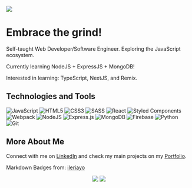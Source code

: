 ![](https://visitor-badge.laobi.icu/badge?page_id=bananabread08.bananabread08)

# Embrace the grind!

<!--
**bananabread08/bananabread08** is a ✨ _special_ ✨ repository because its `README.md` (this file) appears on your GitHub profile.--> 
Self-taught Web Developer/Software Engineer.
Exploring the JavaScript ecosystem.

Currently learning NodeJS + ExpressJS + MongoDB!

Interested in learning: TypeScript, NextJS, and Remix.

## Technologies and Tools
![JavaScript](https://img.shields.io/badge/JavaScript-6B5B95.svg?style=plastic&logo=javascript&logoColor=%23F7DF1E)
![HTML5](https://img.shields.io/badge/HTML5-6B5B95.svg?style=plastic&logo=html5&logoColor=white)
![CSS3](https://img.shields.io/badge/CSS3-6B5B95.svg?style=plastic&logo=css3&logoColor=white)
![SASS](https://img.shields.io/badge/Sass-6B5B95.svg?style=plastic&logo=SASS&logoColor=white)
![React](https://img.shields.io/badge/React-6B5B95.svg?style=plastic&logo=react&logoColor=%2361DAFB)
![Styled Components](https://img.shields.io/badge/styled--components-6B5B95?style=plastic&logo=styled-components&logoColor=white)
![Webpack](https://img.shields.io/badge/Webpack-6B5B95.svg?style=plastic&logo=webpack&logoColor=black)
![NodeJS](https://img.shields.io/badge/Node.js-6B5B95?style=plastic&logo=node.js&logoColor=white)
![Express.js](https://img.shields.io/badge/Express.js-6B5B95.svg?style=plastic&logo=express&logoColor=%2361DAFB)
![MongoDB](https://img.shields.io/badge/MongoDB-6B5B95.svg?style=plastic&logo=mongodb&logoColor=white)
![Firebase](https://img.shields.io/badge/Firebase-6B5B95.svg?style=plastic&logo=firebase)
![Python](https://img.shields.io/badge/Python-6B5B95?style=plastic&logo=python&logoColor=ffdd54)
![Git](https://img.shields.io/badge/Git-6B5B95.svg?style=plastic&logo=git&logoColor=white)

## More About Me
Connect with me on [LinkedIn](https://www.linkedin.com/in/ralph-majed-keene-fermin-601575231/) and check my main projects on my [Portfolio](https://bananabread08.github.io/portfolio/).

Markdown Badges from: [ileriayo](https://ileriayo.github.io/markdown-badges/)

<div align="center">
 <img class="img" src="https://github-readme-stats.vercel.app/api/top-langs/?username=bananabread08&theme=tokyonight&layout=compact&langs_count=7" />
 <img class="img" src="https://github-readme-stats.vercel.app/api?username=bananabread08&show_icons=true&theme=tokyonight" />
</div>



